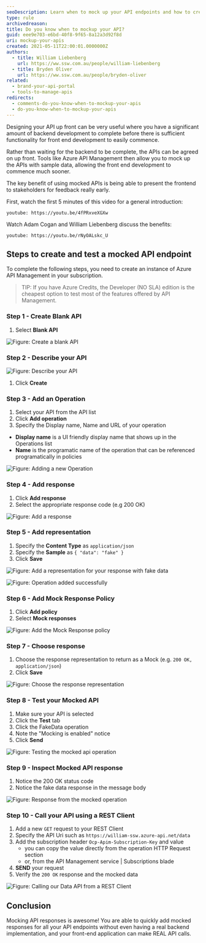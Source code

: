 ```yaml
---
seoDescription: Learn when to mock up your API endpoints and how to create a mocked API endpoint using Azure API Management.
type: rule
archivedreason:
title: Do you know when to mockup your API?
guid: eee9e703-e6bd-40f8-9f65-8a12a3d92f8d
uri: mockup-your-apis
created: 2021-05-11T22:00:01.0000000Z
authors:
  - title: William Liebenberg
    url: https://ww.ssw.com.au/people/william-liebenberg
  - title: Bryden Oliver
    url: https://ww.ssw.com.au/people/bryden-oliver
related:
  - brand-your-api-portal
  - tools-to-manage-apis
redirects:
  - comments-do-you-know-when-to-mockup-your-apis
  - do-you-know-when-to-mockup-your-apis
---
```


Designing your API up front can be very useful where you have a significant amount of backend development to complete before there is sufficient functionality for front end development to easily commence.

<!--endintro-->

Rather than waiting for the backend to be complete, the APIs can be agreed on up front. Tools like Azure API Management then allow you to mock up the APIs with sample data, allowing the front end development to commence much sooner.

The key benefit of using mocked APIs is being able to present the frontend to stakeholders for feedback really early.

First, watch the first 5 minutes of this video for a general introduction:

`youtube: https://youtu.be/4fPRxveXGXw`

Watch Adam Cogan and William Liebenberg discuss the benefits:

`youtube: https://youtu.be/rNyOALskc_U`

## Steps to create and test a mocked API endpoint

To complete the following steps, you need to create an instance of Azure API Management in your subscription.

> TIP: If you have Azure Credits, the Developer (NO SLA) edition is the cheapest option to test most of the features offered by API Management.

### Step 1 - Create Blank API

1. Select **Blank API**

![Figure: Create a blank API](step1-create-blank-api.png)

### Step 2 - Describe your API

![Figure: Describe your API](step2-describe-your-api.png)

1. Click **Create**

### Step 3 - Add an Operation

1. Select your API from the API list
2. Click **Add operation**
3. Specify the Display name, Name and URL of your operation

- **Display name** is a UI friendly display name that shows up in the Operations list
- **Name** is the programatic name of the operation that can be referenced programatically in policies

![Figure: Adding a new Operation](step3-add-operation.png)

### Step 4 - Add response

1. Click **Add response**
2. Select the appropriate response code (e.g 200 OK)

![Figure: Add a response](step4-add-response.png)

### Step 5 - Add representation

1. Specify the **Content Type** as `application/json`
2. Specify the **Sample** as `{ "data": "fake" }`
3. Click **Save**

![Figure: Add a representation for your response with fake data](step5-add-represtntation.png)

![Figure: Operation added successfully](step5-operation-done.png)

### Step 6 - Add Mock Response Policy

1. Click **Add policy**
2. Select **Mock responses**

![Figure: Add the Mock Response policy](step6-add-mock-response-policy.png)

### Step 7 - Choose response

1. Choose the response representation to return as a Mock (e.g. `200 OK, application/json`)
2. Click **Save**

![Figure: Choose the response representation](step7-choose-response-representation.png)

### Step 8 - Test your Mocked API

1. Make sure your API is selected
2. Click the **Test** tab
3. Click the FakeData operation
4. Note the "Mocking is enabled" notice
5. Click **Send**

![Figure: Testing the mocked api operation](step8-test-mock-api.png)

### Step 9 - Inspect Mocked API response

1. Notice the 200 OK status code
2. Notice the fake data response in the message body

![Figure: Response from the mocked operation](step9-inspect-mocked-api-reponse.png)

### Step 10 - Call your API using a REST Client

1. Add a new `GET` request to your REST Client
2. Specify the API Uri such as `https://william-ssw.azure-api.net/data`
3. Add the subscription header `Ocp-Apim-Subscription-Key` and value
   - you can copy the value directly from the operation HTTP Request section
   - or, from the API Management service | Subscriptions blade
4. **SEND** your request
5. Verify the `200 OK` response and the mocked data

![Figure: Calling our Data API from a REST Client](step10-call-from-rest-client.png)

## Conclusion

Mocking API responses is awesome! You are able to quickly add mocked responses for all your API endpoints without even having a real backend implementation, and your front-end application can make REAL API calls.
